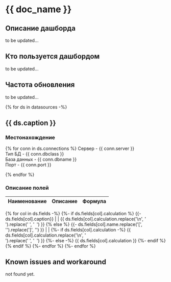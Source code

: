 # {{ doc_name }}

## Описание дашборда
to be updated...

## Кто пользуется дашбордом 
to be updated...

## Частота обновления 
to be updated...

{% for ds in datasources  -%}
## {{ ds.caption }}

### Местонахождение

{% for conn in ds.connections  %}
Сервер - {{ conn.server }}  
Тип БД - {{ conn.dbclass }}  
База данных - {{ conn.dbname }}  
Порт - {{ conn.port }}  

{% endfor %}

### Описание полей

| Наименование | Описание | Формула |
| ------ | ------ | ------ |
{% for col in ds.fields -%}
{%- if ds.fields[col].calculation %}
    {{- ds.fields[col].caption}} | | {{ ds.fields[col].calculation.replace('\n', '<br/>').replace(' ', '&ensp;') }}
{% else %}
    {{- ds.fields[col].name.replace('[', '').replace(']', '') }} | | 
        {%- if ds.fields[col].calculation -%}
            {{ ds.fields[col].calculation.replace('\n', '<br/>').replace(' ', '&ensp;') }}
        {%- else -%}
            {{ ds.fields[col].calculation }}
        {%- endif %}
{% endif %}
{%- endfor %}
{%- endfor %}

## Known issues and workaround

not found yet.
